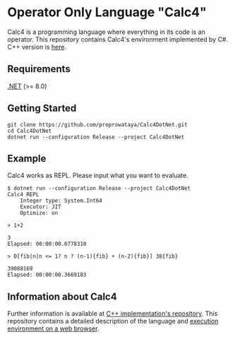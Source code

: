 # Operator Only Language "Calc4"

Calc4 is a programming language where everything in its code is an operator. This repository contains Calc4's environment implemented by C#. C++ version is [here](https://github.com/proprowataya/calc4).

## Requirements

[.NET](https://dotnet.microsoft.com/) (>= 8.0)

## Getting Started

```
git clone https://github.com/proprowataya/Calc4DotNet.git
cd Calc4DotNet
dotnet run --configuration Release --project Calc4DotNet
```

## Example

Calc4 works as REPL. Please input what you want to evaluate.

```
$ dotnet run --configuration Release --project Calc4DotNet
Calc4 REPL
    Integer type: System.Int64
    Executor: JIT
    Optimize: on

> 1+2

3
Elapsed: 00:00:00.0778310

> D[fib|n|n <= 1? n ? (n-1){fib} + (n-2){fib}] 38{fib}

39088169
Elapsed: 00:00:00.3669183
```

## Information about Calc4

Further information is available at [C++ implementation's repository](https://github.com/proprowataya/calc4). This repository contains a detailed description of the language and [execution environment on a web browser](https://proprowataya.github.io/calc4).
